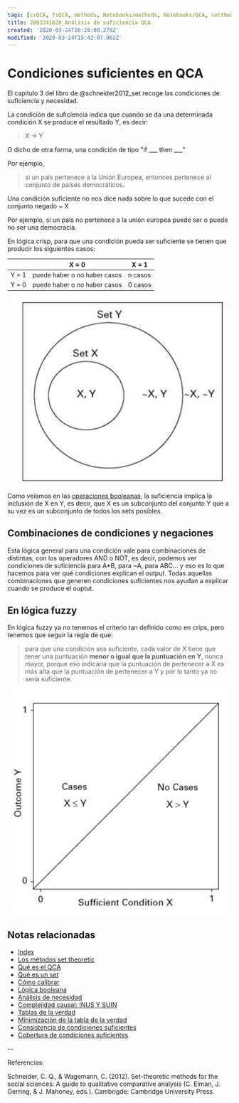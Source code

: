```yaml
---
tags: [csQCA, fsQCA, methods, Notebooks/methods, Notebooks/QCA, settheoretic, sufficiency]
title: 2003241628_Análisis de suficiencia QCA
created: '2020-03-24T16:28:00.275Z'
modified: '2020-03-24T15:43:07.962Z'
---
```


# Condiciones suficientes en QCA

El capítulo 3 del libro de @schneider2012_set recoge las condiciones de suficiencia y necesidad.

La condición de suficiencia indica que cuando se da una determinada condición X se produce el resultado Y, es decir:

> X → Y

O dicho de otra forma, una condición de tipo "if ___ then ___"

Por ejemplo, 

> si un país pertenece a la Unión Europea, entonces pertenece al conjunto de países democráticos.

Una condición suficiente no nos dice nada sobre lo que sucede con el conjunto negado ~ X

Por ejemplo, si un país no pertenece a la unión europea puede ser o puede no ser una democracia.

En lógica crisp, para que una condición pueda ser suficiente se tienen que producir los siguientes casos:

|       | X = 0                        |  X =  1 |
|-------|------------------------------|---------|
|Y = 1  | puede haber o no haber casos | n casos |
|Y = 0  | puede haber o no haber casos | 0 casos |

![sufficiency](./2003241628_suficiency.jpg)

Como veíamos en las [operaciones booleanas](2003231138_operaciones_boleanas.md), la suficiencia implica la inclusión de X en Y, es decir, que X es un subconjunto del conjunto Y que a su vez es un subconjunto de todos los sets posibles.

## Combinaciones de condiciones y negaciones

Esta lógica general para una condición vale para combinaciones de distintas, con los operadores AND o NOT, es decir, podemos ver condiciones de suficiencia para A*B, para ~A, para ABC... y eso es lo que hacemos para ver qué condiciones explican el output. Todas aquellas combinaciones que generen condiciones suficientes nos ayudan a explicar cuando se produce el ouptut.

## En lógica fuzzy

En lógica fuzzy ya no tenemos el criterio tan definido como en crips, pero tenemos que seguir la regla de que:

> para que una condición sea suficiente, cada valor de X tiene que tener una puntuación **menor o igual que la puntuación en Y**, nunca mayor, porque eso indicaría que la puntuación de pertenecer a X es más alta que la puntuación de pertenecer a Y y por lo tanto ya no sería suficiente.

![suficiencyfuzzy](./2003241628_suficiency_fuzzy.jpg)

## Notas relacionadas

- [Index](_2003101705_index.md)
- [Los métodos set theoretic](2003212003_set_theoretic_methods.md)
- [Qué es el QCA](2003212024_qca_descripcion.md)
- [Qué es un set](2003221713_setdefinition_qca.md)
- [Cómo calibrar](2003221733_calibracion_sets.md)
- [Lógica booleana](2003231138_operaciones_boleanas.md)
- [Análisis de necesidad](2003241901_condicionnecesidadqca.md)
- [Complejidad causal: INUS Y SUIN](2003250705_causalcomplexity.md)
- [Tablas de la verdad](2003260827_qca_tabladelaverdad.md)
- [Minimización de la tabla de la verdad](2003261610_minimizacion_tabladelaverdad.md)
- [Consistencia de condiciones suficientes](2003280813_consistencia_qca.md)
- [Cobertura de condiciones suficientes](2003280911_covertura_solucionsuficiente.md)

--

Referencias:

Schneider, C. Q., & Wagemann, C. (2012). Set-theoretic methods for the social sciences: A guide to qualitative comparative analysis (C. Elman, J. Gerring, & J. Mahoney, eds.). Cambrigde: Cambridge University Press.

